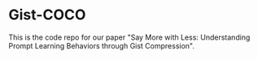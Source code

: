 # Gist-COCO
This is the code repo for our paper "Say More with Less: Understanding Prompt Learning Behaviors through Gist Compression".
